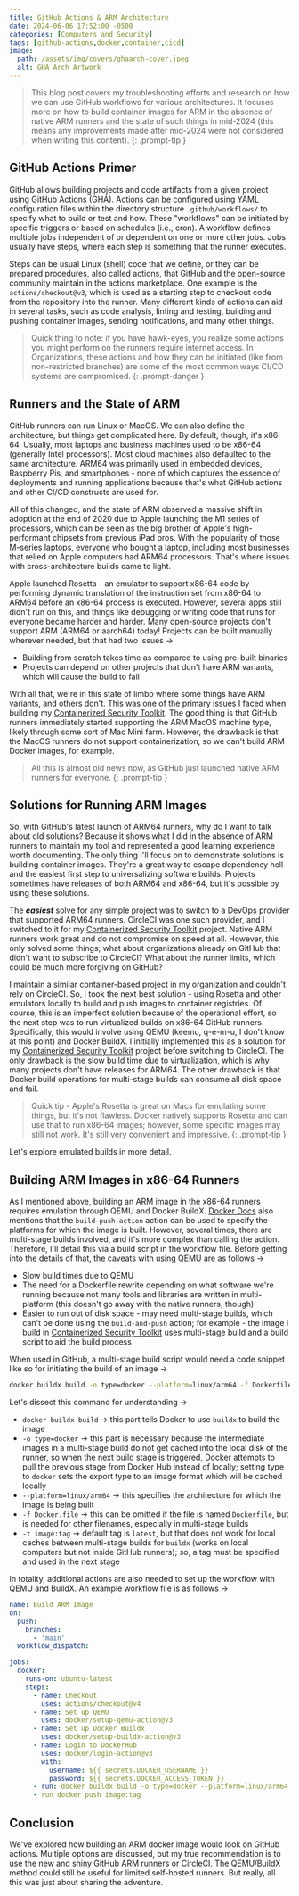 ```yaml
---
title: GitHub Actions & ARM Architecture
date: 2024-06-06 17:52:00 -0500
categories: [Computers and Security]
tags: [github-actions,docker,container,cicd]
image:
  path: /assets/img/covers/ghaarch-cover.jpeg
  alt: GHA Arch Artwork
---
```


> This blog post covers my troubleshooting efforts and research on how we can use GitHub workflows for various architectures. It focuses more on how to build container images for ARM in the absence of native ARM runners and the state of such things in mid-2024 (this means any improvements made after mid-2024 were not considered when writing this content).
{: .prompt-tip }

## GitHub Actions Primer

GitHub allows building projects and code artifacts from a given project using GitHub Actions (GHA). Actions can be configured using YAML configuration files within the directory structure `.github/workflows/` to specify what to build or test and how. These "workflows" can be initiated by specific triggers or based on schedules (i.e., cron). A workflow defines multiple jobs independent of or dependent on one or more other jobs. Jobs usually have steps, where each step is something that the runner executes.

Steps can be usual Linux (shell) code that we define, or they can be prepared procedures, also called actions, that GitHub and the open-source community maintain in the actions marketplace. One example is the `actions/checkout@v3`, which is used as a starting step to checkout code from the repository into the runner. Many different kinds of actions can aid in several tasks, such as code analysis, linting and testing, building and pushing container images, sending notifications, and many other things.

> Quick thing to note: if you have hawk-eyes, you realize some actions you might perform on the runners require internet access. In Organizations, these actions and how they can be initiated (like from non-restricted branches) are some of the most common ways CI/CD systems are compromised.
{: .prompt-danger }

## Runners and the State of ARM

GitHub runners can run Linux or MacOS. We can also define the architecture, but things get complicated here. By default, though, it's x86-64. Usually, most laptops and business machines used to be x86-64 (generally Intel processors). Most cloud machines also defaulted to the same architecture. ARM64 was primarily used in embedded devices, Raspberry Pis, and smartphones - none of which captures the essence of deployments and running applications because that's what GitHub actions and other CI/CD constructs are used for.

All of this changed, and the state of ARM observed a massive shift in adoption at the end of 2020 due to Apple launching the M1 series of processors, which can be seen as the big brother of Apple's high-performant chipsets from previous iPad pros. With the popularity of those M-series laptops, everyone who bought a laptop, including most businesses that relied on Apple computers had ARM64 processors. That's where issues with cross-architecture builds came to light.

Apple launched Rosetta - an emulator to support x86-64 code by performing dynamic translation of the instruction set from x86-64 to ARM64 before an x86-64 process is executed. However, several apps still didn't run on this, and things like debugging or writing code that runs for everyone became harder and harder. Many open-source projects don't support ARM (ARM64 or aarch64) today! Projects can be built manually wherever needed, but that had two issues &rarr;

- Building from scratch takes time as compared to using pre-built binaries
- Projects can depend on other projects that don't have ARM variants, which will cause the build to fail

With all that, we're in this state of limbo where some things have ARM variants, and others don't. This was one of the primary issues I faced when building my [Containerized Security Toolkit](https://github.com/tanq16/containerized-security-toolkit). The good thing is that GitHub runners immediately started supporting the ARM MacOS machine type, likely through some sort of Mac Mini farm. However, the drawback is that the MacOS runners do not support containerization, so we can't build ARM Docker images, for example.

> All this is almost old news now, as GitHub just launched native ARM runners for everyone.
{: .prompt-tip }

## Solutions for Running ARM Images

So, with GitHub's latest launch of ARM64 runners, why do I want to talk about old solutions? Because it shows what I did in the absence of ARM runners to maintain my tool and represented a good learning experience worth documenting. The only thing I'll focus on to demonstrate solutions is building container images. They're a great way to escape dependency hell and the easiest first step to universalizing software builds. Projects sometimes have releases of both ARM64 and x86-64, but it's possible by using these solutions.

The ***easiest*** solve for any simple project was to switch to a DevOps provider that supported ARM64 runners. CircleCI was one such provider, and I switched to it for my [Containerized Security Toolkit](https://github.com/tanq16/containerized-security-toolkit) project. Native ARM runners work great and do not compromise on speed at all. However, this only solved some things; what about organizations already on GitHub that didn't want to subscribe to CircleCI? What about the runner limits, which could be much more forgiving on GitHub?

I maintain a similar container-based project in my organization and couldn't rely on CircleCI. So, I took the next best solution - using Rosetta and other emulators locally to build and push images to container registries. Of course, this is an imperfect solution because of the operational effort, so the next step was to run virtualized builds on x86-64 GitHub runners. Specifically, this would involve using QEMU (keemu, q-e-m-u, I don't know at this point) and Docker BuildX. I initially implemented this as a solution for my [Containerized Security Toolkit](https://github.com/tanq16/containerized-security-toolkit) project before switching to CircleCI. The only drawback is the slow build time due to virtualization, which is why many projects don't have releases for ARM64. The other drawback is that Docker build operations for multi-stage builds can consume all disk space and fail.

> Quick tip - Apple's Rosetta is great on Macs for emulating some things, but it's not flawless. Docker natively supports Rosetta and can use that to run x86-64 images; however, some specific images may still not work. It's still very convenient and impressive.
{: .prompt-tip }

Let's explore emulated builds in more detail.

## Building ARM Images in x86-64 Runners

As I mentioned above, building an ARM image in the x86-64 runners requires emulation through QEMU and Docker BuildX. [Docker Docs](https://docs.docker.com/build/ci/github-actions/multi-platform/) also mentions that the `build-push-action` action can be used to specify the platforms for which the image is built. However, several times, there are multi-stage builds involved, and it's more complex than calling the action. Therefore, I'll detail this via a build script in the workflow file. Before getting into the details of that, the caveats with using QEMU are as follows &rarr;

- Slow build times due to QEMU
- The need for a Dockerfile rewrite depending on what software we're running because not many tools and libraries are written in multi-platform (this doesn't go away with the native runners, though)
- Easier to run out of disk space - may need multi-stage builds, which can't be done using the `build-and-push` action; for example - the image I build in [Containerized Security Toolkit](https://github.com/tanq16/containerized-security-toolkit) uses multi-stage build and a build script to aid the build process

When used in GitHub, a multi-stage build script would need a code snippet like so for initiating the build of an image &rarr;

```bash
docker buildx build -o type=docker --platform=linux/arm64 -f Dockerfile -t image:tag
```

Let's dissect this command for understanding &rarr;

- `docker buildx build` &rarr; this part tells Docker to use `buildx` to build the image
- `-o type=docker` &rarr; this part is necessary because the intermediate images in a multi-stage build do not get cached into the local disk of the runner, so when the next build stage is triggered, Docker attempts to pull the previous stage from Docker Hub instead of locally; setting type to `docker` sets the export type to an image format which will be cached locally
- `--platform=linux/arm64` &rarr; this specifies the architecture for which the image is being built
- `-f Docker.file` &rarr; this can be omitted if the file is named `Dockerfile`, but is needed for other filenames, especially in multi-stage builds
- `-t image:tag` &rarr; default tag is `latest`, but that does not work for local caches between multi-stage builds for `buildx` (works on local computers but not inside GitHub runners); so, a tag must be specified and used in the next stage

In totality, additional actions are also needed to set up the workflow with QEMU and BuildX. An example workflow file is as follows &rarr;

```yaml
name: Build ARM Image
on:
  push:
    branches:
      - 'main'
  workflow_dispatch:

jobs:
  docker:
    runs-on: ubuntu-latest
    steps:
      - name: Checkout
        uses: actions/checkout@v4
      - name: Set up QEMU
        uses: docker/setup-qemu-action@v3
      - name: Set up Docker Buildx
        uses: docker/setup-buildx-action@v3
      - name: Login to DockerHub
        uses: docker/login-action@v3
        with:
          username: ${{ secrets.DOCKER_USERNAME }}
          password: ${{ secrets.DOCKER_ACCESS_TOKEN }}
      - run: docker buildx build -o type=docker --platform=linux/arm64 -t image:tag .
      - run docker push image:tag
```

## Conclusion

We've explored how building an ARM docker image would look on GitHub actions. Multiple options are discussed, but my true recommendation is to use the new and shiny GitHub ARM runners or CircleCI. The QEMU/BuildX method could still be useful for limited self-hosted runners. But really, all this was just about sharing the adventure.

